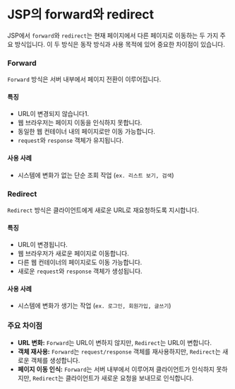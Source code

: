 # JSP의 forward와 redirect

JSP에서 `forward`와 `redirect`는 현재 페이지에서 다른 페이지로 이동하는 두 가지 주요 방식입니다.
이 두 방식은 동작 방식과 사용 목적에 있어 중요한 차이점이 있습니다.

### Forward

`Forward` 방식은 서버 내부에서 페이지 전환이 이루어집니다.

#### 특징

- URL이 변경되지 않습니다1.
- 웹 브라우저는 페이지 이동을 인식하지 못합니다.
- 동일한 웹 컨테이너 내의 페이지로만 이동 가능합니다.
- `request`와 `response` 객체가 유지됩니다.

#### 사용 사례

- 시스템에 변화가 없는 단순 조회 작업 (`ex. 리스트 보기, 검색`)

### Redirect

`Redirect` 방식은 클라이언트에게 새로운 URL로 재요청하도록 지시합니다.

#### 특징

- URL이 변경됩니다.
- 웹 브라우저가 새로운 페이지로 이동합니다.
- 다른 웹 컨테이너의 페이지로도 이동 가능합니다.
- 새로운 `request`와 `response` 객체가 생성됩니다.

#### 사용 사례

- 시스템에 변화가 생기는 작업 (`ex. 로그인, 회원가입, 글쓰기`)

### 주요 차이점

- **URL 변화:** `Forward`는 URL이 변하지 않지만, `Redirect`는 URL이 변합니다.
- **객체 재사용:** `Forward`는 `request/response` 객체를 재사용하지만, `Redirect`는 새로운 객체를 생성합니다.
- **페이지 이동 인식:** `Forward`는 서버 내부에서 이루어져 클라이언트가 인식하지 못하지만, `Redirect`는 클라이언트가 새로운 요청을 보내므로 인식합니다.
